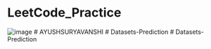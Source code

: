 # LeetCode_Practice
![image](https://github.com/AYUSHSURYAVANSHI/LeetCode_Practice/assets/113771722/1d1f66bf-7bee-4b83-ae33-592f2697b6a9)
#   A Y U S H S U R Y A V A N S H I  
 #   D a t a s e t s - P r e d i c t i o n  
 #   D a t a s e t s - P r e d i c t i o n  
 